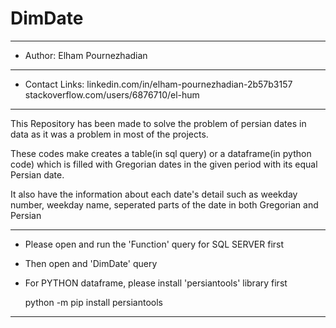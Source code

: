 # DimDate
--------------------------------------------------
* Author: Elham Pournezhadian
--------------------------------------------------
* Contact Links:
    linkedin.com/in/elham-pournezhadian-2b57b3157
    stackoverflow.com/users/6876710/el-hum
--------------------------------------------------

This Repository has been made to solve the problem of persian dates in data 
as it was a problem in most of the projects.

These codes make creates a table(in sql query) or a dataframe(in python code)
which is filled with Gregorian dates in the given period with its equal Persian date.

It also have the information about each date's detail
such as weekday number, weekday name, seperated parts of the date in both Gregorian and Persian

-------------------------------------------------
* Please open and run the 'Function' query for SQL SERVER first
* Then open and 'DimDate' query
* For PYTHON dataframe, please install 'persiantools' library first
	
	python -m pip install persiantools
-------------------------------------------------


 
